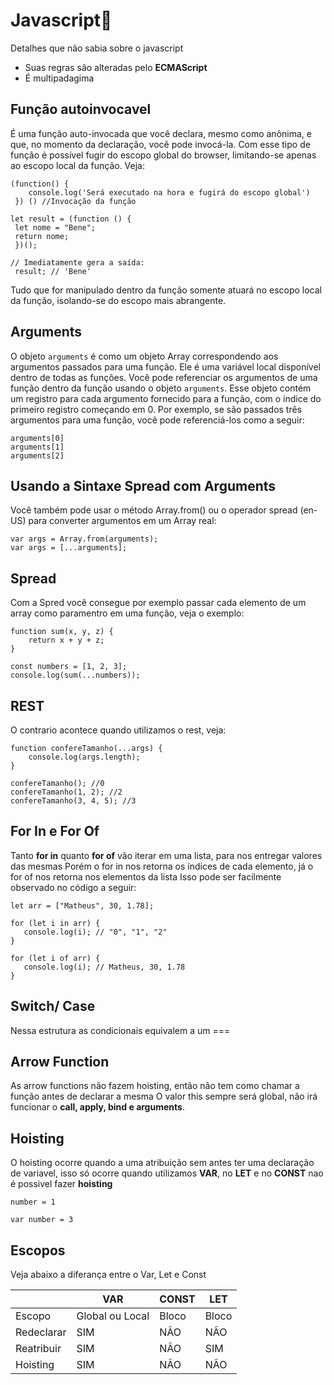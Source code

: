 # Javascript:page_with_curl:

Detalhes que não sabia sobre o javascript

- Suas regras são alteradas pelo **ECMAScript** 
- É multipadagima

## Função autoinvocavel

É uma função auto-invocada que você declara, mesmo como anônima, e que, no momento da declaração, você pode invocá-la.
Com esse tipo de função é possível fugir do escopo global do browser, limitando-se apenas ao escopo local da função. Veja:

```
(function() {
    console.log('Será executado na hora e fugirá do escopo global')
 }) () //Invocação da função  
```

```
let result = (function () { 
 let nome = "Bene"; 
 return nome; 
 })();

// Imediatamente gera a saída:
 result; // 'Bene' 
```

Tudo que for manipulado dentro da função somente atuará no escopo local da função, isolando-se do escopo mais abrangente.

## Arguments

O objeto `arguments`  é como um objeto Array correspondendo aos argumentos passados para uma função.
Ele é uma variável local disponível dentro de todas as funções. Você pode referenciar os argumentos de uma função dentro da função usando o objeto `arguments`. Esse objeto contém um registro para cada argumento fornecido para a função, com o índice do primeiro registro começando em 0. Por exemplo, se são passados três argumentos para uma função, você pode referenciá-los como a seguir: 

```
arguments[0]
arguments[1]
arguments[2]
```

## Usando a Sintaxe Spread com Arguments

Você também pode usar o método Array.from() ou o operador spread (en-US) para converter argumentos em um Array real:

```
var args = Array.from(arguments);
var args = [...arguments];
```

## Spread

Com a Spred você consegue por exemplo passar cada elemento de um array como paramentro em uma função, veja o exemplo:

```
function sum(x, y, z) {
	return x + y + z;
}

const numbers = [1, 2, 3];
console.log(sum(...numbers));
```

## REST

O contrario acontece quando utilizamos  o rest, veja:

```
function confereTamanho(...args) {
	console.log(args.length);
}

confereTamanho(); //0
confereTamanho(1, 2); //2
confereTamanho(3, 4, 5); //3
```

## For In e For Of

Tanto **for in** quanto **for of** vão iterar em uma lista, para nos entregar valores das mesmas
Porém o for in nos retorna os índices de cada elemento, já o for of nos retorna nos elementos da lista
Isso pode ser facilmente observado no código a seguir:

```
let arr = ["Matheus", 30, 1.78];

for (let i in arr) {
   console.log(i); // "0", "1", "2"
}

for (let i of arr) {
   console.log(i); // Matheus, 30, 1.78
}
```

## Switch/ Case

Nessa estrutura as condicionais equivalem a um ===

## Arrow Function

As arrow functions não fazem hoisting, então não tem como chamar a função antes de declarar a mesma
O valor this sempre será global, não irá funcionar o **call, apply, bind e arguments**. 

## Hoisting

O hoisting ocorre quando a uma atribuição sem antes ter uma declaração de variavel, isso só ocorre quando utilizamos **VAR**, no **LET** e no **CONST** nao é possivel fazer **hoisting**

```
number = 1 

var number = 3
```

## Escopos

Veja abaixo a diferança entre o Var, Let e Const

|            | VAR             | CONST | LET   |
| ---------- | --------------- | ----- | ----- |
| Escopo     | Global ou Local | Bloco | Bloco |
| Redeclarar | SIM             | NÃO   | NÃO   |
| Reatribuir | SIM             | NÃO   | SIM   |
| Hoisting   | SIM             | NÃO   | NÃO   |

